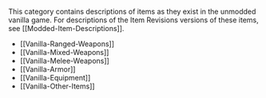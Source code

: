 
This category contains descriptions of items as they exist in the unmodded vanilla game. For descriptions of the Item Revisions versions of these items, see [[Modded-Item-Descriptions]].

- [[Vanilla-Ranged-Weapons]]
- [[Vanilla-Mixed-Weapons]]
- [[Vanilla-Melee-Weapons]]
- [[Vanilla-Armor]]
- [[Vanilla-Equipment]]
- [[Vanilla-Other-Items]]

